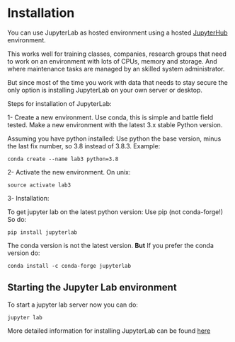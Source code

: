 # Installation

You can use JupyterLab as hosted environment using a hosted [JupyterHub](https://jupyter.org/hub) environment.

This works well for training classes, companies, research groups that need to work on an environment with lots of CPUs, memory and storage. And where maintenance tasks are managed by an skilled system administrator. 

But since most of the time you work with data that needs to stay secure the only option is installing JupyterLab on your own server or desktop.

Steps for installation of JupyterLab:

1- Create a new environment. Use conda, this is simple and battle field tested. Make a new environment with the latest 3.x stable Python version.

Assuming you have python installed: Use python the base version, minus the last fix number, so 3.8 instead of 3.8.3. Example:

```
conda create --name lab3 python=3.8 
```

2- Activate the new environment.
On unix:

```
source activate lab3
```

3- Installation:

To get jupyter lab on the latest python version: Use pip (not conda-forge!)
So do:
```
pip install jupyterlab
```

The conda version is not the latest version. **But** If you prefer the conda version do:
```
conda install -c conda-forge jupyterlab
```

## Starting the Jupyter Lab environment

To start a jupyter lab server now you can do:
```
jupyter lab 
```

More detailed information for installing JupyterLab can be found [here](https://jupyterlab.readthedocs.io/en/stable/getting_started/installation.html)


